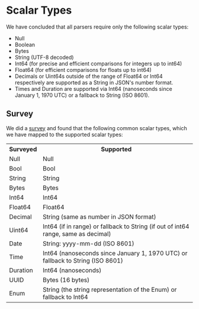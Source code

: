 # Scalar Types

We have concluded that all parsers require only the following scalar types:

* Null
* Boolean
* Bytes
* String (UTF-8 decoded)
* Int64 (for precise and efficient comparisons for integers up to int64)
* Float64 (for efficient comparisons for floats up to int64)
* Decimals or Uint64s outside of the range of Float64 or Int64 respectively are supported as a String in JSON's number format.
* Times and Duration are supported via Int64 (nanoseconds since January 1, 1970 UTC) or a fallback to String (ISO 8601).

## Survey

We did a [survey](./survey/Readme.md) and found that the following common scalar types, which we have mapped to the supported scalar types:

<table>
<tr><th>Surveyed</th><th>Supported</th></tr>
<tr><td>Null</td><td>Null</td></tr>
<tr><td>Bool</td><td>Bool</td></tr>
<tr><td>String</td><td>String</td></tr>
<tr><td>Bytes</td><td>Bytes</td></tr>
<tr><td>Int64</td><td>Int64</td></tr>
<tr><td>Float64</td><td>Float64</td></tr>
<tr><td>Decimal</td><td>String (same as number in JSON format)</td></tr>
<tr><td>Uint64</td><td>Int64 (if in range) or fallback to String (if out of int64 range, same as decimal)</td></tr>
<tr><td>Date</td><td>String: yyyy-mm-dd (ISO 8601)</td></tr>
<tr><td>Time</td><td>Int64 (nanoseconds since January 1, 1970 UTC) or fallback to String (ISO 8601)</td></tr>
<tr><td>Duration</td><td>Int64 (nanoseconds)</td></tr>
<tr><td>UUID</td><td>Bytes (16 bytes)</td></tr>
<tr><td>Enum</td><td>String (the string representation of the Enum) or fallback to Int64</td></tr>
</table>
